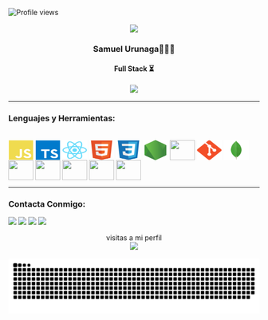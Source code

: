 

<p align="left"> <img src="https://komarev.com/ghpvc/?username=SamuelUru2001&color=green" alt="Profile views" /> </p>
<p align="center" width="300">
   <img align="center" width="200" src="https://avatars.githubusercontent.com/u/87658058?v=4" />
   <h3 align="center">Samuel Urunaga👨🏻‍💻</h3>
   <h4 align="center">Full Stack ⏳</h3>
</p>
<div align=center> 
<!-- <img height='200em' src='https://github-readme-stats.vercel.app/api/top-langs/?username=SamuelUru2001&layout=compact)](https://github.com/anuraghazra&langs_count=5&exclude_repo=ventasAutos.github.io,/github-readme-stats'/> -->
<!--   <img height='200em' src='https://github-readme-stats.vercel.app/api/top-langs/?username=SamuelUru2001&layout=compact)](https://github.com/anuraghazra&langs_count=5/github-readme-stats'/> -->
<img height='200em' src='https://github-readme-stats.vercel.app/api?username=SamuelUru2001&show_icons=true&theme=tokyonight'/>
  </div>
    <hr>
<h3>Lenguajes y Herramientas:</h3>
  <div style='display: inline_block'><br>
<img align="center" height="40" width="50" src="https://raw.githubusercontent.com/devicons/devicon/master/icons/javascript/javascript-plain.svg">
  <img align="center" height="40" width="50" src="https://raw.githubusercontent.com/devicons/devicon/master/icons/typescript/typescript-plain.svg">
  <img align="center" height="40" width="50" src="https://raw.githubusercontent.com/devicons/devicon/master/icons/react/react-original.svg">
  <img align="center" height="40" width="50" src="https://raw.githubusercontent.com/devicons/devicon/master/icons/html5/html5-original.svg">
  <img align="center" height="40" width="50" src="https://raw.githubusercontent.com/devicons/devicon/master/icons/css3/css3-original.svg">
  <img align="center" height="40" width="50" src="https://raw.githubusercontent.com/devicons/devicon/master/icons/nodejs/nodejs-original.svg">
  <img align="center" height="40" width="50" src="https://cdn.jsdelivr.net/gh/devicons/devicon/icons/github/github-original-wordmark.svg">
  <img align="center" height="40" width="50" src="https://raw.githubusercontent.com/devicons/devicon/master/icons/git/git-original.svg">
  <img align="center" height="40" width="50" src="https://raw.githubusercontent.com/devicons/devicon/master/icons/mongodb/mongodb-original.svg">
  <img align="center" height="40" width="50" src="https://cdn.jsdelivr.net/gh/devicons/devicon/icons/bootstrap/bootstrap-original.svg">
  <img align="center" height="40" width="50" src="https://cdn.jsdelivr.net/gh/devicons/devicon/icons/docker/docker-plain-wordmark.svg">
  <img align="center" height="40" width="50" src="https://cdn.jsdelivr.net/gh/devicons/devicon/icons/jquery/jquery-plain-wordmark.svg">
  <img align="center" height="40" width="50" src="https://cdn.jsdelivr.net/gh/devicons/devicon/icons/npm/npm-original-wordmark.svg">
  <img align="center" height="40" width="50" src="https://cdn.jsdelivr.net/gh/devicons/devicon/icons/vscode/vscode-original.svg">
  </div>
  <hr>
  <h3>Contacta Conmigo:</h3>
<div> 
  <a href="https://www.instagram.com/samuelurg08_/" target="_blank"><img src="https://img.shields.io/badge/Instagram-E4405F?style=for-the-badge&logo=instagram&logoColor=white" target="_blank"></a>
   <a href="https://t.me/samuel_uru2001" target="_blank"><img src="https://img.shields.io/badge/Telegram-2CA5E0?style=for-the-badge&logo=telegram&logoColor=white" target="_blank"></a>
  <a href="https://www.linkedin.com/in/samuel-urunaga-786856226/" target="_blank"><img src="https://img.shields.io/badge/-LinkedIn-%230077B5?style=for-the-badge&logo=linkedin&logoColor=white" target="_blank"></a> 
  <a href = "mailto:urunaga.63@gmail.com"><img src="https://img.shields.io/badge/Gmail-D14836?style=for-the-badge&logo=gmail&logoColor=white" target="_blank"></a>

</div>
<p align="center"> 
  visitas a mi perfil<br>
  <img src="https://profile-counter.glitch.me/SamuelUru2001/count.svg" />
</p>

![Snake animation](https://github.com/SamuelUru2001/SamuelUru2001/blob/output/github-contribution-grid-snake.svg)


